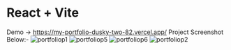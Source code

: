# React + Vite

Demo -> https://my-portfolio-dusky-two-82.vercel.app/
Project Screenshot Below:-
![portfoliop1](https://github.com/user-attachments/assets/2fa5a387-499b-4a2d-8f27-eb7935a835ce)
![portfoliop5](https://github.com/user-attachments/assets/8014c186-71d8-48e8-a7b2-5e825961259b)
![portfoliop6](https://github.com/user-attachments/assets/ab8b444b-a629-4144-94a3-bf7f7efac38a)
![portfoliop2](https://github.com/user-attachments/assets/26885169-4b00-472a-a905-8e3979e98fb5)

